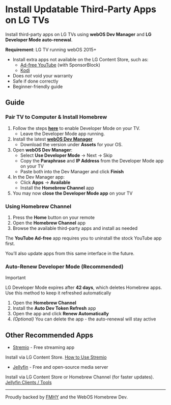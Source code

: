 # Install Updatable Third-Party Apps on LG TVs

Install third-party apps on LG TVs using **webOS Dev Manager** and **LG Developer Mode auto-renewal**.

**Requirement**: LG TV running webOS 2015+
- Install extra apps not available on the LG Content Store, such as:
    - [Ad-free YouTube](https://github.com/webosbrew/youtube-webos/) (with SponsorBlock)
    - [Kodi](https://kodi.tv/)
- Does *not* void your warranty
- Safe if done correctly
- Beginner-friendly guide

## Guide

### Pair TV to Computer & Install Homebrew

1. Follow the steps **[here](https://www.webosbrew.org/devmode)** to enable Developer Mode on your TV.
    - Leave the Developer Mode app running.
2. Install the latest **[webOS Dev Manager](https://github.com/webosbrew/dev-manager-desktop/releases)**
    - Download the version under **Assets** for your OS.
3. Open **webOS Dev Manager**:
    - Select **Use Developer Mode** → Next → Skip
    - Copy the **Paraphrase** and **IP Address** from the Developer Mode app on your TV
    - Paste both into the Dev Manager and click **Finish**
4. In the Dev Manager app:
    - Click **Apps** → **Available**
    - Install the **Homebrew Channel** app
5. You may now **close the Developer Mode app** on your TV

### Using Homebrew Channel

1. Press the **Home** button on your remote
2. Open the **Homebrew Channel** app
3. Browse the available third-party apps and install as needed

The **YouTube Ad-free** app requires you to uninstall the stock YouTube app first.

You’ll also update apps from this same interface in the future.

### Auto-Renew Developer Mode (Recommended)

> [!IMPORTANT]  
> LG Developer Mode expires after **42 days**, which deletes Homebrew apps.
> Use this method to keep it refreshed automatically

1. Open the **Homebrew Channel**
2. Install the **Auto Dev Token Refresh** app
3. Open the app and click **Renew Automatically**
4. *(Optional)* You can delete the app - the auto-renewal will stay active

## Other Recommended Apps

- [Stremio](https://www.stremio.com) - Free streaming app

Install via LG Content Store. [How to Use Stremio](https://bye.undi.rest)

- [Jellyfin](https://jellyfin.org) - Free and open-source media server

Install via LG Content Store or Homebrew Channel (for faster updates). [Jellyfin Clients / Tools](https://fmhy.net/video-tools#jellyfin-tools)

---
Proudly backed by [FMHY](https://fmhy.net/) and the WebOS Homebrew Dev.